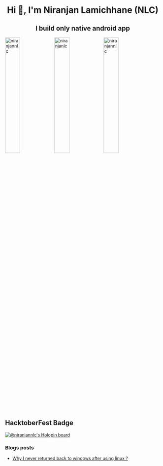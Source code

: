 <h1 align="center">Hi 👋, I'm Niranjan Lamichhane (NLC)</h1>
<h2 align="center">I build only native  android app</h3>
  
<!-- ## Contribution Graph 📊
<img src="https://activity-graph.herokuapp.com/graph?username=niranjannlc&theme=chartreuse-dark" /> -->
 <p float = "left" >
<img width="31%"  src="https://github-readme-stats.vercel.app/api/top-langs?username=niranjannlc&show_icons=true&locale=en&layout=compact" alt="niranjannlc" />
  <img  width="31%" src="https://github-readme-stats.vercel.app/api?username=niranjannlc&show_icons=true&locale=en" alt="niranjanlc" />
<img  width="31%" src="https://github-readme-streak-stats.herokuapp.com/?user=niranjannlc" alt="niranjannlc" />
</p>

## HacktoberFest Badge  
[![@niranjannlc's Holopin board](https://holopin.me/niranjannlc)](https://holopin.io/@niranjannlc)


### Blogs posts
<!-- BLOG-POST-LIST:START -->
- [Why I never returned back to windows after using linux ?](https://dev.to/niranjannlc/why-i-never-returned-back-to-windows-after-using-linux--8hh)
<!-- BLOG-POST-LIST:END -->


 
